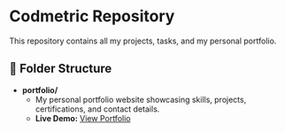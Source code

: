 # Codmetric Repository

This repository contains all my projects, tasks, and my personal portfolio.

## 📂 Folder Structure
- **portfolio/**
  - My personal portfolio website showcasing skills, projects, certifications, and contact details.
  - **Live Demo:** [View Portfolio]( https://sanjanareddy666.github.io/Codmetric/)
